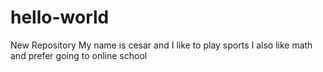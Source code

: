 # hello-world
New Repository 
My name is cesar and I like to play sports
I also like math and prefer going to online school

